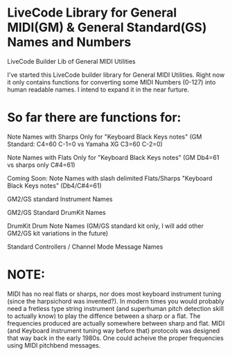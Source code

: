 # LiveCode Library for General MIDI(GM) & General Standard(GS) Names and Numbers
LiveCode Builder Lib of General MIDI Utilities

I've started this LiveCode builder library for General MIDI Utilities. Right now it only contains functions for converting some MIDI Numbers (0-127) into human readable names. I intend to expand it in the near furture.

# So far there are functions for:

Note Names with Sharps Only for "Keyboard Black Keys notes" (GM Standard: C4=60 C-1=0 vs Yamaha XG C3=60 C-2=0)

Note Names with Flats Only for "Keyboard Black Keys notes" (GM Db4=61 vs sharps only C#4=61)

Coming Soon: Note Names with slash delimited Flats/Sharps "Keyboard Black Keys notes" (Db4/C#4=61)

GM2/GS standard Instrument Names

GM2/GS Standard DrumKit Names

DrumKit Drum Note Names (GM/GS standard kit only, I will add other GM2/GS kit variations in the future)

Standard Controllers / Channel Mode Message Names

# NOTE:
MIDI has no real flats or sharps, nor does most keyboard instrument tuning (since the harpsichord was invented?). In modern times you would probably need a fretless type string instrument (and superhuman pitch detection skill to actually know) to play the diffence between a sharp or a flat. The frequencies produced are actually somewhere between sharp and flat. MIDI (and Keyboard instrument tuning way before that) protocols was designed that way back in the early 1980s. One could acheive the proper frequencies using MIDI pitchbend messages.
